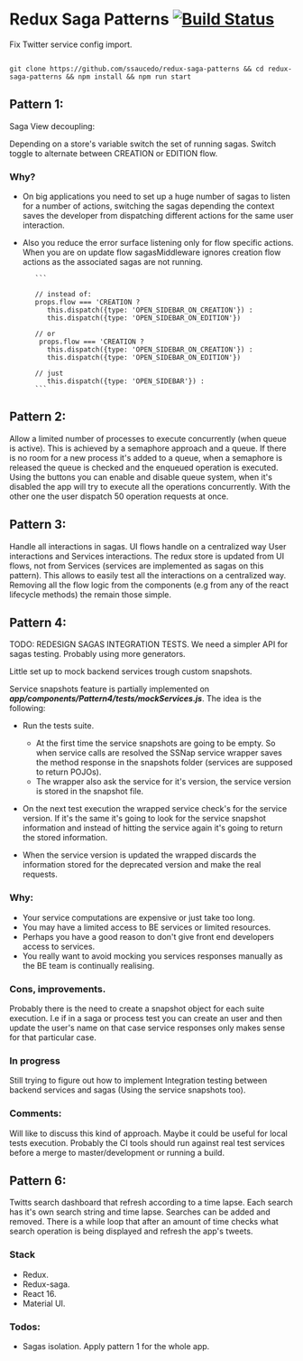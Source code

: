 # Redux Saga Patterns [![Build Status](https://travis-ci.org/ssaucedo/redux-saga-patterns.svg?branch=development)](https://travis-ci.org/ssaucedo/redux-saga-patterns)

Fix Twitter service config import.

```

git clone https://github.com/ssaucedo/redux-saga-patterns && cd redux-saga-patterns && npm install && npm run start

```

## Pattern 1:

Saga View decoupling:

Depending on a store's variable switch the set of running sagas. Switch toggle to alternate between CREATION or EDITION flow. 

### Why? 

- On big applications you need to set up a huge number of sagas to listen for a number of actions,
switching the sagas depending the context saves the developer from dispatching different actions for the same user interaction.

- Also you reduce the error surface listening only for flow specific actions. When you are on update flow sagasMiddleware ignores
creation flow actions as the associated sagas are not running.

         ```
         
         // instead of:
         props.flow === 'CREATION ?
            this.dispatch({type: 'OPEN_SIDEBAR_ON_CREATION'}) :
            this.dispatch({type: 'OPEN_SIDEBAR_ON_EDITION'})
            
         // or 
          props.flow === 'CREATION ?
            this.dispatch({type: 'OPEN_SIDEBAR_ON_CREATION'}) :
            this.dispatch({type: 'OPEN_SIDEBAR_ON_EDITION'})
          
         // just
            this.dispatch({type: 'OPEN_SIDEBAR'}) :
         ```
    

## Pattern 2:
  Allow a limited number of processes to execute concurrently (when queue is active). This is achieved by a semaphore approach and a queue.
  If there is no room for a new process it's added to a queue, when a semaphore is released the queue is checked and
  the enqueued operation is executed.
  Using the buttons you can enable and disable queue system, when it's disabled the app will try to execute all the operations concurrently.
  With the other one the user dispatch 50 operation requests at once.
   
  
## Pattern 3:
  Handle all interactions in sagas. UI flows handle on a centralized way User interactions and Services interactions.
  The redux store is updated from UI flows, not from Services (services are implemented as sagas on this pattern).
  This allows to easily test all the interactions on a centralized way. Removing all the flow logic from the components
  (e.g from any of the react lifecycle methods) the remain those simple.
    
## Pattern 4:

TODO: REDESIGN SAGAS INTEGRATION TESTS. We need a simpler API for sagas testing. Probably using more generators.   

  Little set up to mock backend services trough custom snapshots.
   
Service snapshots feature is partially implemented on ***app/components/Pattern4/tests/mockServices.js***.
The idea is the following:
- Run the tests suite.
    - At the first time the service snapshots are going to be empty. So when service calls are
    resolved the SSNap service wrapper saves the method response in the snapshots folder (services are supposed to return POJOs).
    - The wrapper also ask the service for it's version, the service version is stored in the snapshot file.
  
- On the next test execution the wrapped service check's for the service version.
If it's the same it's going to look for the service snapshot information and instead
of hitting the service again it's going to return the stored information.

- When the service version is updated the wrapped discards the information stored for the deprecated version and make the real requests.
 

### Why:

 - Your service computations are expensive or just take too long.
 - You may have a limited access to BE services or limited resources.
 - Perhaps you have a good reason to don't give front end developers access to services.
 - You really want to avoid mocking you services responses manually as the BE team is continually realising.
  
### Cons, improvements. 
  
  Probably there is the need to create a snapshot object for each suite execution.
  I.e if in a saga or process test you can create an user and then update the user's name
  on that case service responses only makes sense for that particular case.
  
 
### In progress

Still trying to figure out how to implement Integration testing between backend services and sagas (Using the service snapshots too). 

### Comments:

Will like to discuss this kind of approach. Maybe it could be useful for local tests execution.
Probably the CI tools should run against real test services before a merge to master/development or running a build.  
   

## Pattern 6:
   Twitts search dashboard that refresh according to a time lapse. Each search has it's own search string and time lapse.
   Searches can be added and removed. There is a while loop that after an amount of time checks what search operation is being displayed and refresh the app's tweets. 
   

### Stack

* Redux.
* Redux-saga.
* React 16.
* Material UI.


### Todos:

* Sagas isolation. Apply pattern 1 for the whole app. 

